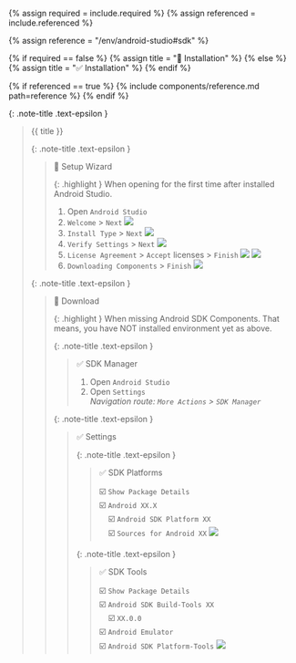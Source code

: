 <!-- LOCATION -->
<!-- _includes/components/android-studio/ -->

<!-- INCLUDE -->
<!-- components/android-studio/sdk.md -->

<!-- VARIABLES -->
<!-- required:      [true, false], default to true -->
<!-- referenced:    [true, false], default to false -->


<!-- READ VARIABLES -->
{% assign required   = include.required %}
{% assign referenced = include.referenced %}


<!-- ASSIGN CONSTANTS -->
{% assign reference = "/env/android-studio#sdk" %}


<!-- DECIDE TO DISPLAY THE NECESSITY OF THE INSTALLATION -->
{% if required == false %}
    {% assign title = "🔲 Installation" %}
{% else %}
    {% assign title = "✅ Installation" %}
{% endif %}


<!-- DECIDE TO DISPLAY THE LINK OF THIS COMPONENT -->
{% if referenced == true %}
{% include components/reference.md path=reference %}
{% endif %}


<!-- MAIN CONTENT -->

{: .note-title .text-epsilon }
> {{ title }}
>
> {: .note-title .text-epsilon }
>> 🔘 Setup Wizard
>> 
>> {: .highlight }
>> When opening for the first time after installed Android Studio.
>>
>> 1. Open `Android Studio`
>> 2. `Welcome` > `Next` ![](../assets/android-studio/sdk_wizard_01.png)
>> 3. `Install Type` > `Next` ![](../assets/android-studio/sdk_wizard_02.png)
>> 7. `Verify Settings` > `Next` ![](../assets/android-studio/sdk_wizard_03.png)
>> 8. `License Agreement` > `Accept` licenses > `Finish` 
![](../assets/android-studio/sdk_wizard_04.png) 
![](../assets/android-studio/sdk_wizard_05.png)
>> 9. `Downloading Components` > `Finish` ![](../assets/android-studio/sdk_wizard_06.png)
>
> {: .note-title .text-epsilon }
>> 🔘 Download
>> 
>> {: .highlight }
>> When missing Android SDK Components. That means, you have NOT installed environment yet as above.
>>
>> {: .note-title .text-epsilon }
>>> ✅ SDK Manager
>>>
>>> 1. Open `Android Studio`
>>> 2. Open `Settings`<br>
>>> _Navigation route: `More Actions` > `SDK Manager`_
>>
>> {: .note-title .text-epsilon }
>>> ✅ Settings
>>>
>>> {: .note-title .text-epsilon }
>>>> ✅ SDK Platforms
>>>>
>>>> ☑️ `Show Package Details`<br>
>>>> ☑️ `Android XX.X`<br>
>>>> &nbsp;&nbsp;&nbsp; ☑️ `Android SDK Platform XX`<br>
>>>> &nbsp;&nbsp;&nbsp; ☑️ `Sources for Android XX`
>>> ![](../assets/android-studio/sdk_download_01.png)
>>>
>>> {: .note-title .text-epsilon }
>>>> ✅ SDK Tools
>>>>
>>>> ☑️ `Show Package Details`<br>
>>>> ☑️ `Android SDK Build-Tools XX`<br>
>>>> &nbsp;&nbsp;&nbsp; ☑️ `XX.0.0`<br>
>>>> ☑️ `Android Emulator`<br>
>>>> ☑️ `Android SDK Platform-Tools`
>>> ![](../assets/android-studio/sdk_download_02.png)
